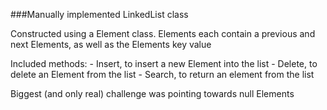 ###Manually implemented LinkedList class


Constructed using a Element class. Elements each contain a previous and next Elements, as well as the Elements key value

Included methods:
    - Insert, to insert a new Element into the list
    - Delete, to delete an Element from the list
    - Search, to return an element from the list

Biggest (and only real) challenge was pointing towards null Elements




